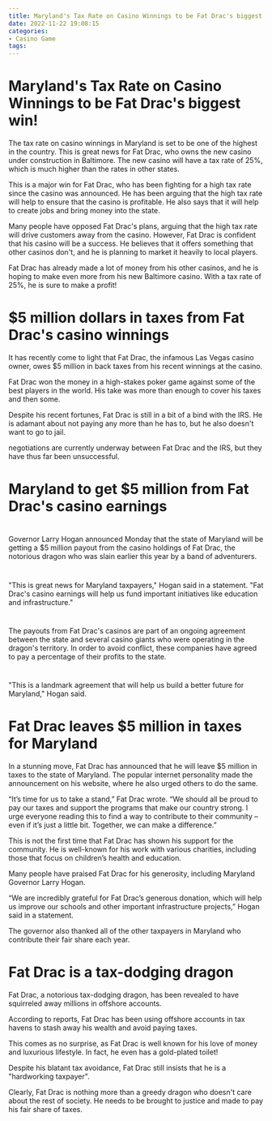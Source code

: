 ```yaml
---
title: Maryland's Tax Rate on Casino Winnings to be Fat Drac's biggest win!
date: 2022-11-22 19:08:15
categories:
- Casino Game
tags:
---
```



#  Maryland's Tax Rate on Casino Winnings to be Fat Drac's biggest win!

The tax rate on casino winnings in Maryland is set to be one of the highest in the country. This is great news for Fat Drac, who owns the new casino under construction in Baltimore. The new casino will have a tax rate of 25%, which is much higher than the rates in other states.

This is a major win for Fat Drac, who has been fighting for a high tax rate since the casino was announced. He has been arguing that the high tax rate will help to ensure that the casino is profitable. He also says that it will help to create jobs and bring money into the state.

Many people have opposed Fat Drac's plans, arguing that the high tax rate will drive customers away from the casino. However, Fat Drac is confident that his casino will be a success. He believes that it offers something that other casinos don't, and he is planning to market it heavily to local players.

Fat Drac has already made a lot of money from his other casinos, and he is hoping to make even more from his new Baltimore casino. With a tax rate of 25%, he is sure to make a profit!

#  $5 million dollars in taxes from Fat Drac's casino winnings

It has recently come to light that Fat Drac, the infamous Las Vegas casino owner, owes $5 million in back taxes from his recent winnings at the casino.

Fat Drac won the money in a high-stakes poker game against some of the best players in the world. His take was more than enough to cover his taxes and then some.

Despite his recent fortunes, Fat Drac is still in a bit of a bind with the IRS. He is adamant about not paying any more than he has to, but he also doesn't want to go to jail.

 negotiations are currently underway between Fat Drac and the IRS, but they have thus far been unsuccessful.

#  Maryland to get $5 million from Fat Drac's casino earnings

#
Governor Larry Hogan announced Monday that the state of Maryland will be getting a $5 million payout from the casino holdings of Fat Drac, the notorious dragon who was slain earlier this year by a band of adventurers.

#
"This is great news for Maryland taxpayers," Hogan said in a statement. "Fat Drac's casino earnings will help us fund important initiatives like education and infrastructure."

#
The payouts from Fat Drac's casinos are part of an ongoing agreement between the state and several casino giants who were operating in the dragon's territory. In order to avoid conflict, these companies have agreed to pay a percentage of their profits to the state.

#
"This is a landmark agreement that will help us build a better future for Maryland," Hogan said.

#  Fat Drac leaves $5 million in taxes for Maryland

In a stunning move, Fat Drac has announced that he will leave $5 million in taxes to the state of Maryland. The popular internet personality made the announcement on his website, where he also urged others to do the same.

“It’s time for us to take a stand,” Fat Drac wrote. “We should all be proud to pay our taxes and support the programs that make our country strong. I urge everyone reading this to find a way to contribute to their community – even if it’s just a little bit. Together, we can make a difference.”

This is not the first time that Fat Drac has shown his support for the community. He is well-known for his work with various charities, including those that focus on children’s health and education.

Many people have praised Fat Drac for his generosity, including Maryland Governor Larry Hogan.

“We are incredibly grateful for Fat Drac’s generous donation, which will help us improve our schools and other important infrastructure projects,” Hogan said in a statement.

The governor also thanked all of the other taxpayers in Maryland who contribute their fair share each year.

#  Fat Drac is a tax-dodging dragon

Fat Drac, a notorious tax-dodging dragon, has been revealed to have squirreled away millions in offshore accounts.

According to reports, Fat Drac has been using offshore accounts in tax havens to stash away his wealth and avoid paying taxes.

This comes as no surprise, as Fat Drac is well known for his love of money and luxurious lifestyle. In fact, he even has a gold-plated toilet!

Despite his blatant tax avoidance, Fat Drac still insists that he is a "hardworking taxpayer".

Clearly, Fat Drac is nothing more than a greedy dragon who doesn't care about the rest of society. He needs to be brought to justice and made to pay his fair share of taxes.